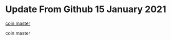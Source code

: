 # Update From Github 15 January 2021

[coin master](https://1coinmasterofficial.blogspot.com)
      
coin master
